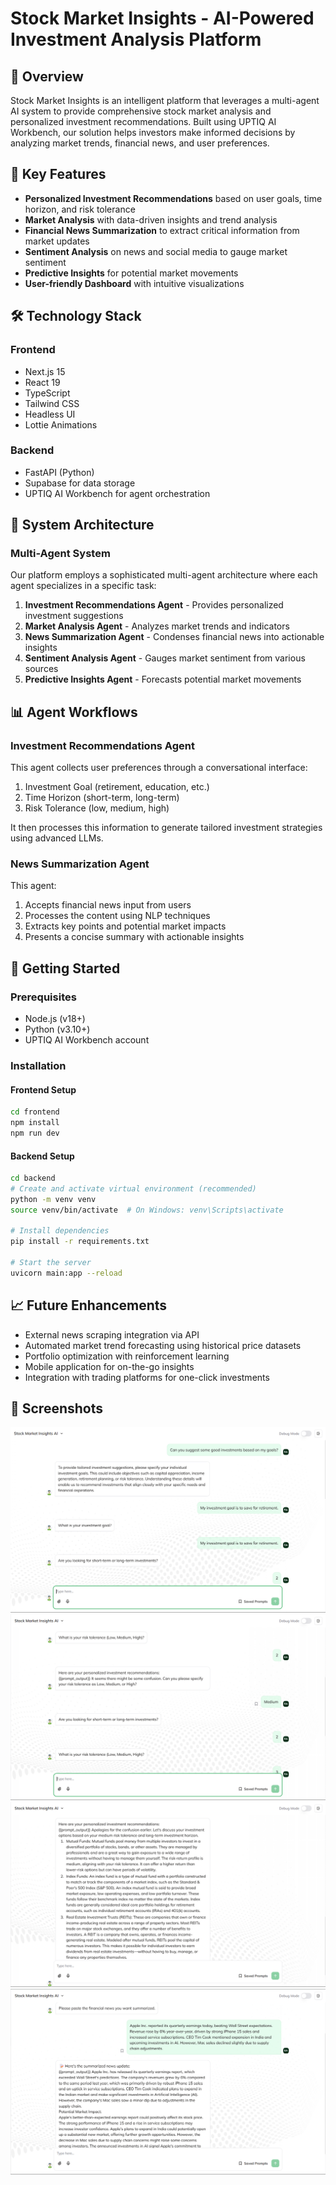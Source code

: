 # Stock Market Insights - AI-Powered Investment Analysis Platform

## 🧠 Overview

Stock Market Insights is an intelligent platform that leverages a multi-agent AI system to provide comprehensive stock market analysis and personalized investment recommendations. Built using UPTIQ AI Workbench, our solution helps investors make informed decisions by analyzing market trends, financial news, and user preferences.

## 🤖 Key Features

- **Personalized Investment Recommendations** based on user goals, time horizon, and risk tolerance
- **Market Analysis** with data-driven insights and trend analysis
- **Financial News Summarization** to extract critical information from market updates
- **Sentiment Analysis** on news and social media to gauge market sentiment
- **Predictive Insights** for potential market movements
- **User-friendly Dashboard** with intuitive visualizations

## 🛠️ Technology Stack

### Frontend
- Next.js 15
- React 19
- TypeScript
- Tailwind CSS
- Headless UI
- Lottie Animations

### Backend
- FastAPI (Python)
- Supabase for data storage
- UPTIQ AI Workbench for agent orchestration

## 🧩 System Architecture

### Multi-Agent System
Our platform employs a sophisticated multi-agent architecture where each agent specializes in a specific task:

1. **Investment Recommendations Agent** - Provides personalized investment suggestions
2. **Market Analysis Agent** - Analyzes market trends and indicators
3. **News Summarization Agent** - Condenses financial news into actionable insights
4. **Sentiment Analysis Agent** - Gauges market sentiment from various sources
5. **Predictive Insights Agent** - Forecasts potential market movements

## 📊 Agent Workflows

### Investment Recommendations Agent
This agent collects user preferences through a conversational interface:
1. Investment Goal (retirement, education, etc.)
2. Time Horizon (short-term, long-term)
3. Risk Tolerance (low, medium, high)

It then processes this information to generate tailored investment strategies using advanced LLMs.

### News Summarization Agent
This agent:
1. Accepts financial news input from users
2. Processes the content using NLP techniques
3. Extracts key points and potential market impacts
4. Presents a concise summary with actionable insights

## 🚀 Getting Started

### Prerequisites
- Node.js (v18+)
- Python (v3.10+)
- UPTIQ AI Workbench account

### Installation

#### Frontend Setup
```bash
cd frontend
npm install
npm run dev
```

#### Backend Setup
```bash
cd backend
# Create and activate virtual environment (recommended)
python -m venv venv
source venv/bin/activate  # On Windows: venv\Scripts\activate

# Install dependencies
pip install -r requirements.txt

# Start the server
uvicorn main:app --reload
```

## 📈 Future Enhancements
- External news scraping integration via API
- Automated market trend forecasting using historical price datasets
- Portfolio optimization with reinforcement learning
- Mobile application for on-the-go insights
- Integration with trading platforms for one-click investments

## 📸 Screenshots

![Investment Recommendation Workflow](Agent%20SS/Screenshot%202025-03-28%20224059.png)  
![Agent Configuration](Agent%20SS/Screenshot%202025-03-28%20224126.png)  
![System Dashboard](Agent%20SS/Screenshot%202025-03-28%20224147.png)
![News Summarization Agent](Agent%20SS/Screenshot%202025-03-28%20235515.png)  


